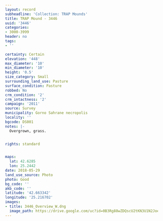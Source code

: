 ```yaml
---
layout: record
subheadline: 'Collection: TRAP Mounds'
title: TRAP Mound - 3446
uuid: '3446'
categories:
- 3000-3999
header: no
tags:
- ''

certainty: Certain
elevation: '448'
max_diameter: '10'
min_diameter: '10'
height: '0.5'
size_category: Small
surrounding_land_use: Pasture
surface_condition: Pasture
robbed: No
crm_condition: '2'
crm_intactness: '2'
campaign: '2011'
source: Survey
municipality: Gorno Sahrane necropolis
locality: ''
bgcode: DS001
notes: |-
  Overgrown, grass.


rights: standard


maps:
  lat: 42.6285
  lon: 25.2442
date: 2018-05-29
land_use_source: Photo
photo: Good
bg_code: ''
akb_code: ''
latitude: '42.663342'
longitude: '25.216702'
images:
- title: 3446_Overview_W.dng
  image_path: https://drive.google.com/uc?id=0B3Rg88wZDQscU2tKN3U1N2JoeHM
---
```

